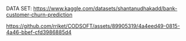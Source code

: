 DATA SET: https://www.kaggle.com/datasets/shantanudhakadd/bank-customer-churn-prediction



https://github.com/rriket/CODSOFT/assets/89905319/4a4eed49-0815-4a46-bbef-cfd3986885d4

